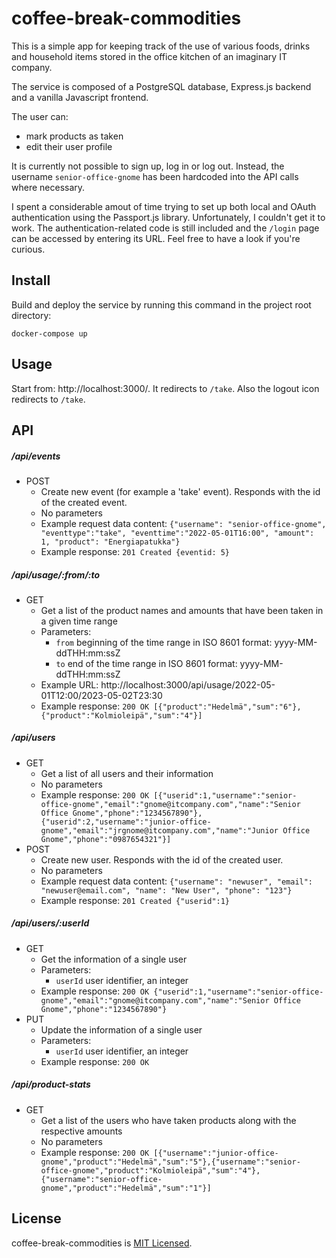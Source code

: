 # coffee-break-commodities

This is a simple app for keeping track of the use of various foods, drinks and household items stored in the office kitchen of an imaginary IT company. 

The service is composed of a PostgreSQL database, Express.js backend and a vanilla Javascript frontend.

The user can:

* mark products as taken
* edit their user profile

It is currently not possible to sign up, log in or log out. Instead, the username `senior-office-gnome` has been hardcoded into the API calls where necessary.

I spent a considerable amout of time trying to set up both local and OAuth authentication using the Passport.js library. Unfortunately, I couldn't get it to work. The authentication-related code is still included and the `/login` page can be accessed by entering its URL. Feel free to have a look if you're curious.

## Install

Build and deploy the service by running this command in the project root directory:

```
docker-compose up
```


## Usage
Start from: http://localhost:3000/. It redirects to `/take`. Also the logout icon redirects to `/take`. 

## API

##### /api/events
* POST
    * Create new event (for example a 'take' event). Responds with the id of the created event.
    * No parameters
    * Example request data content: `{"username": "senior-office-gnome", "eventtype":"take", "eventtime":"2022-05-01T16:00", "amount": 1, "product": "Energiapatukka"}`
    * Example response: `201 Created {eventid: 5}`

##### /api/usage/:from/:to
* GET
    * Get a list of the product names and amounts that have been taken in a given time range
    * Parameters:
        * `from` beginning of the time range in ISO 8601 format: yyyy-MM-ddTHH:mm:ssZ
        * `to` end of the time range in ISO 8601 format: yyyy-MM-ddTHH:mm:ssZ
    * Example URL: http://localhost:3000/api/usage/2022-05-01T12:00/2023-05-02T23:30
    * Example response: `200 OK [{"product":"Hedelmä","sum":"6"},{"product":"Kolmioleipä","sum":"4"}]`
##### /api/users
* GET
    * Get a list of all users and their information
    * No parameters
    * Example response: `200 OK [{"userid":1,"username":"senior-office-gnome","email":"gnome@itcompany.com","name":"Senior Office Gnome","phone":"1234567890"},{"userid":2,"username":"junior-office-gnome","email":"jrgnome@itcompany.com","name":"Junior Office Gnome","phone":"0987654321"}]`
* POST
    * Create new user. Responds with the id of the created user.
    * No parameters
    * Example request data content: `{"username": "newuser", "email": "newuser@email.com", "name": "New User", "phone": "123"}`
    * Example response: `201 Created {"userid":1}`
##### /api/users/:userId
* GET
    * Get the information of a single user
    * Parameters:
        * `userId` user identifier, an integer
    * Example response: `200 OK {"userid":1,"username":"senior-office-gnome","email":"gnome@itcompany.com","name":"Senior Office Gnome","phone":"1234567890"}`
* PUT
    * Update the information of a single user
    * Parameters:
        * `userId` user identifier, an integer
    * Example response: `200 OK` 
##### /api/product-stats
* GET
    * Get a list of the users who have taken products along with the respective amounts
    * No parameters
    * Example response: `200 OK [{"username":"junior-office-gnome","product":"Hedelmä","sum":"5"},{"username":"senior-office-gnome","product":"Kolmioleipä","sum":"4"},{"username":"senior-office-gnome","product":"Hedelmä","sum":"1"}]`


## License

coffee-break-commodities is [MIT Licensed](http://opensource.org/licenses/MIT).

